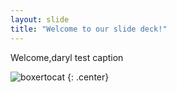 ```yaml
---
layout: slide
title: "Welcome to our slide deck!"
---
```


Welcome,daryl test caption

![boxertocat](https://octodex.github.com/images/boxertocat_octodex.jpg)
{: .center}
